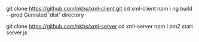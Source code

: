 
git clone https://github.com/nkhs/xml-client.git
cd xml-client
npm i
ng build --prod
Genrated 'dist' directory


git clone https://github.com/nkhs/xml-server
cd xml-server
npm i
pm2 start server.js